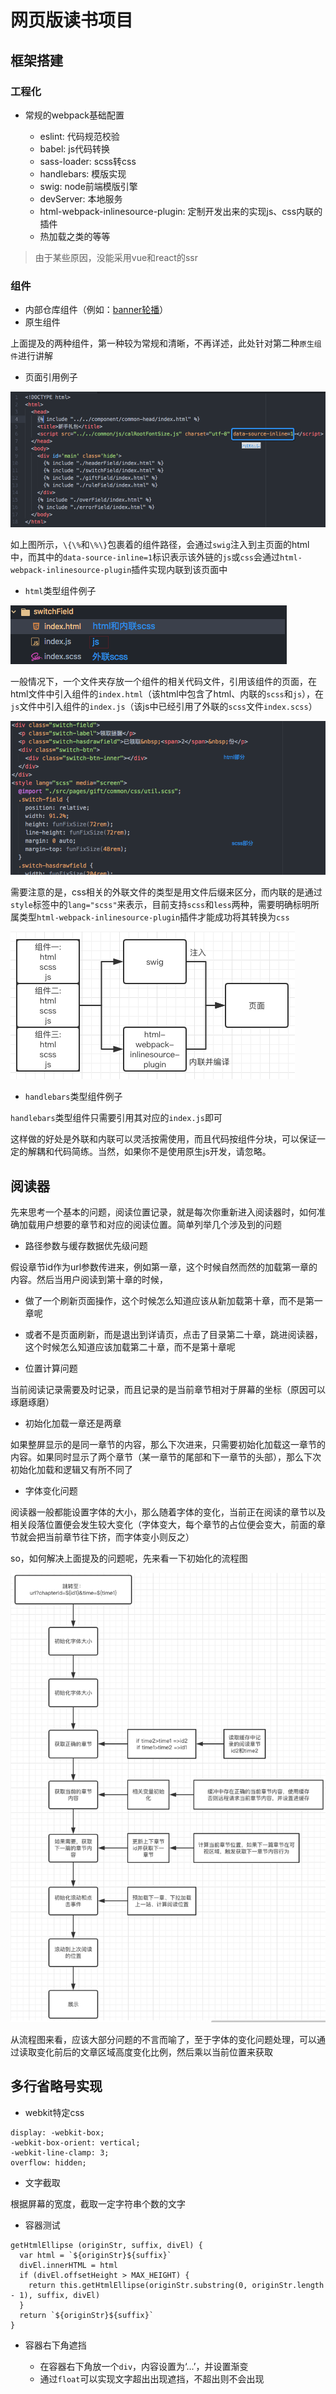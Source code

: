 # 网页版读书项目

## 框架搭建

### 工程化

* 常规的webpack基础配置

  * eslint: 代码规范校验
  * babel: js代码转换
  * sass-loader: scss转css
  * handlebars: 模版实现
  * swig: node前端模版引擎
  * devServer: 本地服务
  * html-webpack-inlinesource-plugin: 定制开发出来的实现js、css内联的插件
  * 热加载之类的等等

>由于某些原因，没能采用vue和react的ssr

### 组件

* 内部仓库组件（例如：[banner轮播](http://blog.shellhong.com/export/views/work/carousel/index.html)）
* 原生组件

上面提及的两种组件，第一种较为常规和清晰，不再详述，此处针对第二种`原生组件`进行讲解

* 页面引用例子

![页面引用例子](images/1.png)

如上图所示，`\{\%`和`\%\}`包裹着的组件路径，会通过`swig`注入到主页面的html中，而其中的`data-source-inline=1`标识表示该外链的`js`或`css`会通过`html-webpack-inlinesource-plugin`插件实现内联到该页面中

* `html`类型组件例子

![html类型组件目录例子](images/2.png)

一般情况下，一个文件夹存放一个组件的相关代码文件，引用该组件的页面，在html文件中引入组件的`index.html`（该html中包含了html、内联的`scss`和`js`），在`js`文件中引入组件的`index.js`（该js中已经引用了外联的`scss`文件`index.scss`）

![html类型组件例子](images/3.png)

需要注意的是，css相关的外联文件的类型是用文件后缀来区分，而内联的是通过`style`标签中的`lang="scss"`来表示，目前支持`scss`和`less`两种，需要明确标明所属类型`html-webpack-inlinesource-plugin`插件才能成功将其转换为`css`

![组件流程](images/4.png)

* `handlebars`类型组件例子

`handlebars`类型组件只需要引用其对应的`index.js`即可

这样做的好处是外联和内联可以灵活按需使用，而且代码按组件分块，可以保证一定的解耦和代码简练。当然，如果你不是使用原生js开发，请忽略。

## 阅读器

先来思考一个基本的问题，阅读位置记录，就是每次你重新进入阅读器时，如何准确加载用户想要的章节和对应的阅读位置。简单列举几个涉及到的问题

* 路径参数与缓存数据优先级问题

假设章节id作为url参数传进来，例如第一章，这个时候自然而然的加载第一章的内容。然后当用户阅读到第十章的时候，
  * 做了一个刷新页面操作，这个时候怎么知道应该从新加载第十章，而不是第一章呢
  * 或者不是页面刷新，而是退出到详请页，点击了目录第二十章，跳进阅读器，这个时候怎么知道应该加载第二十章，而不是第十章呢

* 位置计算问题

当前阅读记录需要及时记录，而且记录的是当前章节相对于屏幕的坐标（原因可以琢磨琢磨）

* 初始化加载一章还是两章

如果整屏显示的是同一章节的内容，那么下次进来，只需要初始化加载这一章节的内容。如果同时显示了两个章节（某一章节的尾部和下一章节的头部），那么下次初始化加载和逻辑又有所不同了

* 字体变化问题

阅读器一般都能设置字体的大小，那么随着字体的变化，当前正在阅读的章节以及相关段落位置便会发生较大变化（字体变大，每个章节的占位便会变大，前面的章节就会把当前章节往下挤，而字体变小则反之）

so，如何解决上面提及的问题呢，先来看一下初始化的流程图

![初始化流程](images/5.png)

从流程图来看，应该大部分问题的不言而喻了，至于字体的变化问题处理，可以通过读取变化前后的文章区域高度变化比例，然后乘以当前位置来获取

## 多行省略号实现

* webkit特定css
```
display: -webkit-box;
-webkit-box-orient: vertical;
-webkit-line-clamp: 3;
overflow: hidden;
```

* 文字截取

根据屏幕的宽度，截取一定字符串个数的文字

* 容器测试

```
getHtmlEllipse (originStr, suffix, divEl) {
  var html = `${originStr}${suffix}`
  divEl.innerHTML = html
  if (divEl.offsetHeight > MAX_HEIGHT) {
    return this.getHtmlEllipse(originStr.substring(0, originStr.length - 1), suffix, divEl)
  }
  return `${originStr}${suffix}`
}
```

* 容器右下角遮挡

  * 在容器右下角放一个`div`，内容设置为‘...’，并设置渐变
  * 通过`float`可以实现文字超出出现遮挡，不超出则不会出现
